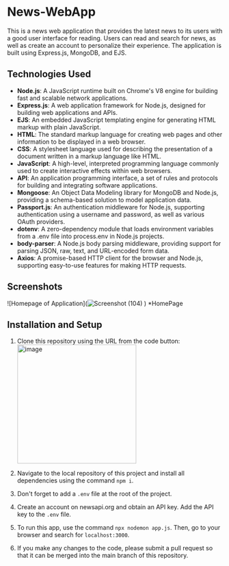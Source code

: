# News-WebApp

This is a news web application that provides the latest news to its users with a good user interface for reading. Users can read and search for news, as well as create an account to personalize their experience. The application is built using Express.js, MongoDB, and EJS. 

## Technologies Used

- **Node.js**: A JavaScript runtime built on Chrome's V8 engine for building fast and scalable network applications.
- **Express.js**: A web application framework for Node.js, designed for building web applications and APIs.
- **EJS**: An embedded JavaScript templating engine for generating HTML markup with plain JavaScript.
- **HTML**: The standard markup language for creating web pages and other information to be displayed in a web browser.
- **CSS**: A stylesheet language used for describing the presentation of a document written in a markup language like HTML.
- **JavaScript**: A high-level, interpreted programming language commonly used to create interactive effects within web browsers.
- **API**: An application programming interface, a set of rules and protocols for building and integrating software applications.
- **Mongoose**: An Object Data Modeling library for MongoDB and Node.js, providing a schema-based solution to model application data.
- **Passport.js**: An authentication middleware for Node.js, supporting authentication using a username and password, as well as various OAuth providers.
- **dotenv**: A zero-dependency module that loads environment variables from a .env file into process.env in Node.js projects.
- **body-parser**: A Node.js body parsing middleware, providing support for parsing JSON, raw, text, and URL-encoded form data.
- **Axios**: A promise-based HTTP client for the browser and Node.js, supporting easy-to-use features for making HTTP requests.

## Screenshots
![Homepage of Application](![Screenshot (104)](https://github.com/NINAD-17/News-WebApp/assets/94175390/4aeb514e-dc86-4694-b77a-f0f999b67e9c)
) *HomePage


## Installation and Setup

1. Clone this repository using the URL from the code button:
    <img width="278" alt="image" src="https://github.com/NINAD-17/News-WebApp/assets/94175390/d404f3a5-f80b-44e3-95e7-fcc9e258d02a">

2. Navigate to the local repository of this project and install all dependencies using the command `npm i`.

3. Don't forget to add a `.env` file at the root of the project.

4. Create an account on newsapi.org and obtain an API key. Add the API key to the `.env` file.

5. To run this app, use the command `npx nodemon app.js`. Then, go to your browser and search for `localhost:3000`.

6. If you make any changes to the code, please submit a pull request so that it can be merged into the main branch of this repository.

